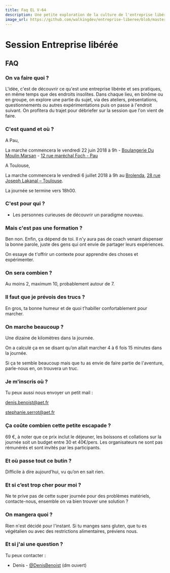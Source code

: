 ```yaml
---
title: Faq EL V-64
description: Une petite exploration de la culture de l'entreprise libérée sur Pau et Toulouse.
image_url: https://github.com/walkingdev/entreprise-liberee/blob/master/v64/media/banner-elm.jpg?raw=true
---
```

   
# Session Entreprise libérée

## FAQ

### On va faire quoi ?

L'idée, c'est de découvrir ce qu'est une entreprise libérée et ses pratiques, en même temps que des endroits insolites.
Dans chaque lieu, en binôme ou en groupe, on explore une partie du sujet, via des ateliers, présentations, questionnements ou autres expérimentations puis on passe à l'endroit suivant.
On profitera du trajet pour débriefer sur la session que l'on vient de faire.

### C'est quand et où ?

A Pau, 

La marche commencera le vendredi 22 juin 2018 à 9h - [Boulangerie Du Moulin Marsan](https://www.facebook.com/BoulangerieMoulinMarsan/) - [12 rue maréchal Foch - Pau](https://wego.here.com/directions/mix//Boulangerie-Du-Moulin-Marsan,-12-rue-mar%C3%A9chal-Foch,-64000-Pau:e-eyJuYW1lIjoiQm91bGFuZ2VyaWUgRHUgTW91bGluIE1hcnNhbiIsImFkZHJlc3MiOiIxMiBydWUgbWFyXHUwMGU5Y2hhbCBGb2NoLCBQYXUiLCJsYXRpdHVkZSI6NDMuMjk2NzUsImxvbmdpdHVkZSI6LTAuMzY3MjgsInByb3ZpZGVyTmFtZSI6ImZhY2Vib29rIiwicHJvdmlkZXJJZCI6MTY3MzI1OTE2OTY2NjU3OH0=?map=43.29675,-0.36728,15,normal&fb_locale=fr_FR)

A Toulouse, 

La marche commencera le vendredi 6 juillet 2018  à 9h au 
[Brolenda](https://www.facebook.com/Brolenda-coffee-shop-1240351455993553/), [28 rue Joseph Lakanal – Toulouse](http://www.openstreetmap.org/node/2465994189).

La journée se termine vers 18h00.

### C'est pour qui ?

- Les personnes curieuses de découvrir un paradigme nouveau.

### Mais c'est pas une formation ?

Ben non. Enfin, ça dépend de toi. Il n'y aura pas de coach venant dispenser la bonne parole, juste des gens qui ont envie de partager leurs expériences.

On essaye de t'offrir un contexte pour apprendre des choses et expérimenter.

### On sera combien ?

Au moins 2, maximum 10, probablement autour de 7. 

### Il faut que je prévois des trucs ?

En gros, ta bonne humeur et de quoi t’habiller confortablement pour marcher.


### On marche beaucoup ?

Une dizaine de kilomètres dans la journée.

On a calculé ça en se disant qu’on allait marcher 4 à 6 fois 15 minutes dans la journée.

Si ça te semble beaucoup mais que tu as envie de faire partie de l'aventure, parle-nous en, on trouvera un truc.

### Je m'inscris où ?

Tu peux aussi nous envoyer un petit mail :

[denis.benoist@aet.fr](mailto:denis.benoist@aet.fr)

[stephanie.serrot@aet.fr](mailto:stephanie.serrot@aet.fr)

### Ça coûte combien cette petite escapade ?

69 €, à noter que ce prix inclut le déjeuner, les boissons et collations sur la journée soit un budget entre 30 et 40€/pers. 
Les organisateurs ne sont pas rémunérés et sont invités par les participants. 

### Et où passe tout ce butin ?

Difficile à dire aujourd’hui, vu qu’on en sait rien.

### Et si c’est trop cher pour moi ?

Ne te prive pas de cette super journée pour des problèmes matériels, contacte-nous, ensemble on va bien trouver une solution ?

### On mangera quoi ?

Rien n'est décidé pour l'instant. Si tu manges sans gluten, que tu es végétalien ou avec des restrictions alimentaires, préviens nous.

### Et si j'ai une question ?

Tu peux contacter :
- Denis - [@DenisBenoist](http://twitter.com/DenisBenoist) (dm ouvert)

